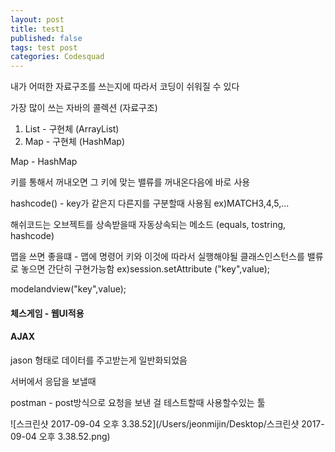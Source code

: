 ```yaml
---
layout: post
title: test1
published: false
tags: test post
categories: Codesquad
---
```


내가 어떠한 자료구조를 쓰는지에 따라서 코딩이 쉬워질 수 있다

가장 많이 쓰는 자바의 콜렉션 (자료구조)

1. List - 구현체 (ArrayList)
2. Map - 구현체 (HashMap)



Map - HashMap

키를 통해서 꺼내오면 그 키에 맞는 밸류를 꺼내온다음에 바로 사용

hashcode() - key가 같은지 다른지를 구분할때 사용됨 ex)MATCH3,4,5,...

해쉬코드는 오브젝트를 상속받을때 자동상속되는 메소드 (equals, tostring, hashcode)



맵을 쓰면 좋을떄 - 맵에 명령어 키와 이것에 따라서 실행해야될 클래스인스턴스를 밸류로 놓으면 간단히 구현가능함  ex)session.setAttribute ("key",value);

modelandview("key",value);



#### 체스게임 - 웹UI적용



#### AJAX

jason 형태로 데이터를 주고받는게 일반화되었음

서버에서 응답을 보낼때 

postman - post방식으로 요청을 보낸 걸 테스트할때 사용할수있는 툴

![스크린샷 2017-09-04 오후 3.38.52](/Users/jeonmijin/Desktop/스크린샷 2017-09-04 오후 3.38.52.png)

